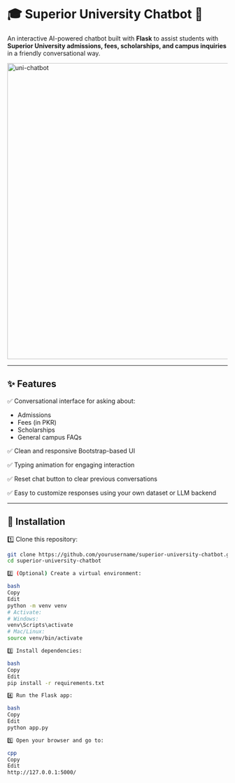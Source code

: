# 🎓 Superior University Chatbot 🤖

An interactive AI-powered chatbot built with **Flask** to assist students with **Superior University admissions, fees, scholarships, and campus inquiries** in a friendly conversational way.

<img width="677" alt="uni-chatbot" src="https://github.com/user-attachments/assets/64e02233-5fd6-41ac-b9a4-23f82c6e4ae2" />


---

## ✨ Features

✅ Conversational interface for asking about:
- Admissions
- Fees (in PKR)
- Scholarships
- General campus FAQs

✅ Clean and responsive Bootstrap-based UI

✅ Typing animation for engaging interaction

✅ Reset chat button to clear previous conversations

✅ Easy to customize responses using your own dataset or LLM backend

---

## 🚀 Installation

1️⃣ Clone this repository:

```bash
git clone https://github.com/yourusername/superior-university-chatbot.git
cd superior-university-chatbot

2️⃣ (Optional) Create a virtual environment:

bash
Copy
Edit
python -m venv venv
# Activate:
# Windows:
venv\Scripts\activate
# Mac/Linux:
source venv/bin/activate

3️⃣ Install dependencies:

bash
Copy
Edit
pip install -r requirements.txt

4️⃣ Run the Flask app:

bash
Copy
Edit
python app.py

5️⃣ Open your browser and go to:

cpp
Copy
Edit
http://127.0.0.1:5000/
